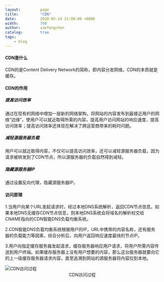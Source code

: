 ```yaml
---
layout:         page
title:          "CDN"
date:           2020-05-24 21:00:00 +0800
width:          700
author:         zaofengchen
catalog:        true
tags:
    - blog
---
```


#### CDN是什么
CDN的是Content Delivery Network的简称，即内容分发网络。CDN的本质就是缓存。

#### CDN的作用

##### 提高访问效率

通过在现有的网络中增加一层新的网络架构，将网站的内容发布到最接近用户的网络“边缘”，使用户可以就近取得所需的内容，提高用户访问网站的响应速度，提高访问效率；提高访问效率还体现在解决了跨运营商带来的耗时问题。

##### 减轻源服务器负载

用户可以就近取得内容，不仅可以提高访问效率，还可以减轻源服务器负载，因为请求被转发到了CDN节点，所以源服务器的负载自然得到减轻。

##### 隐藏源服务器IP

通过设置反向代理，隐藏源服务器IP。

#### 访问原理

1.当用户向某个URL发起请求时，经过本地DNS系统解析，返回CDN节点信息。如果本地DNS无缓存CDN节点信息，则本地DNS系统会将域名的解析权交给CNAME指向的CDN智能DNS负载均衡系统。

2.CDN智能DNS负载均衡系统根据用户的IP，URL中携带的内容名称，还有服务器的负载能力等因素，综合分析后，向用户返回响应速度最快的节点IP。

3.用户向指定缓存服务器发起请求，缓存服务器响应用户请求，将用户所需内容传送到用户终端。如果缓存服务器上没有用户想要的内容，那么这台服务器就要向它的上一级缓存服务器请求内容，直至追溯到网站的源服务器将内容拉到本地。

<img src="https://tva1.sinaimg.cn/large/007S8ZIlgy1gfbu6jq3dij30j80tuq3g.jpg" alt="CDN访问过程" width="{{ page.width}}" align="bottom" />
<center>CDN访问过程</center>

